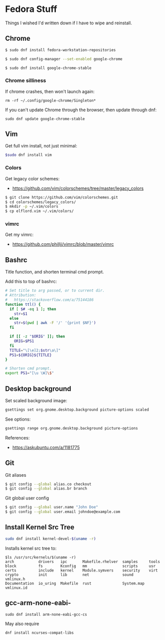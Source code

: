 # Fedora Stuff

Things I wished I'd written down if I have to wipe and
reinstall.

## Chrome

```sh
$ sudo dnf install fedora-workstation-repositories

$ sudo dnf config-manager --set-enabled google-chrome

$ sudo dnf install google-chrome-stable
```

### Chrome silliness

If chrome crashes, then won't launch again:

```
rm -rf ~/.config/google-chrome/Singleton*
```

If you can't update Chrome through the browser, then update
through dnf:

```
sudo dnf update google-chrome-stable
```

## Vim

Get full vim install, not just minimal:

```sh
$sudo dnf install vim
```

### Colors

Get legacy color schemes:
- https://github.com/vim/colorschemes/tree/master/legacy_colors

```sh
$ git clone https://github.com/vim/colorschemes.git
$ cd colorschemes/legacy_colors/
$ mkdir -p ~/.vim/colors
$ cp elflord.vim ~/.vim/colors/
```

### vimrc

Get my vimrc:
- https://github.com/philljj/vimrc/blob/master/vimrc

## Bashrc

Title function, and shorten terminal cmd prompt.

Add this to top of bashrc:

```sh
# Set title to arg passed, or to current dir.
# Attribution:
#   https://stackoverflow.com/a/75144186
function ttl() {
  if [ $# -eq 1 ]; then
    str=$1
  else
    str=$(pwd | awk -F '/' '{print $NF}')
  fi

  if [[ -z "$ORIG" ]]; then
    ORIG=$PS1
  fi
  TITLE="\[\e]2;$str\a\]"
  PS1=${ORIG}${TITLE}
}

# Shorten cmd prompt.
export PS1="[\u \W]\$"
```

## Desktop background

Set scaled background image:

```sh
gsettings set org.gnome.desktop.background picture-options scaled
```

See options:
```sh
gsettings range org.gnome.desktop.background picture-options
```

References:

- https://askubuntu.com/a/1181775

## Git

Git aliases

```sh
$ git config --global alias.co checkout
$ git config --global alias.br branch
```

Git global user config

```sh
$ git config --global user.name "John Doe"
$ git config --global user.email johndoe@example.com
```

## Install Kernel Src Tree

```sh
sudo dnf install kernel-devel-$(uname -r)
```

Installs kernel src tree to:

```
$ls /usr/src/kernels/$(uname -r)
arch           drivers   ipc       Makefile.rhelver  samples     tools
block          fs        Kconfig   mm                scripts     usr
certs          include   kernel    Module.symvers    security    virt
crypto         init      lib       net               sound       vmlinux.h
Documentation  io_uring  Makefile  rust              System.map  vmlinux.id
```

## gcc-arm-none-eabi-

```
sudo dnf install arm-none-eabi-gcc-cs
```

May also require

```
dnf install ncurses-compat-libs
```
